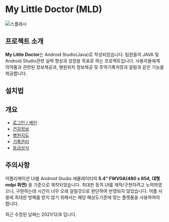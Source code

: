 # My Little Doctor (MLD)

![스플래시](https://user-images.githubusercontent.com/58100710/144800034-fbe6c2e0-d470-417a-b98e-223acbd870f4.png)

## 프로젝트 소개
**My Little Doctor**는 Android Studio(Java)로 작성되었습니다. 팀원들의 JAVA 및 Android Studio관련 실력 향상과 성장을 목표로 하는 프로젝트입니다. 사용자들에게 의약품과 관련된 정보제공과, 병원위치 정보제공 및 투약기록저장과 알람과 같은 기능을 제공합니다.


## 설치법


## 개요
- [로그인 / 메인](https://github.com/Hamiric/MLD/blob/main/Login_Main.md)
- [건강정보](https://github.com/Hamiric/MLD/blob/main/Medical_Information.md)
- [병원지도](https://github.com/Hamiric/MLD/blob/main/Hospital_Map.md)
- [기록관리](https://github.com/Hamiric/MLD/blob/main/Record_Management.md)
- [응급상식](https://github.com/Hamiric/MLD/blob/main/Emergency.md)

## 주의사항
어플리케이션 UI를 Android Studio 에뮬레이터의 **5.4" FWVGA(480 x 854, 대형 mdpi 화면)** 을 기준으로 제작되었습니다. 최대한 동적 UI를 제작/구현하려고 노력하였으나, 구현하는데 시간이 너무 오래 걸릴것으로 판단하여 반영되지 않았습니다. 어플 사용에 최대한 방해를 받지 않기 위해서는 해당 해상도기준에 맞는 플랫폼을 사용하여야 합니다.

최근 수정된 날짜는 2021/12/8 입니다.
